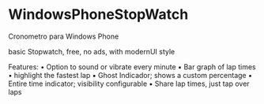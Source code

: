 # WindowsPhoneStopWatch
 Cronometro para Windows Phone

basic Stopwatch, free, no ads, with modernUI style

Features:
• Option to sound or vibrate every minute
▪ Bar graph of lap times
• highlight the fastest lap
▪ Ghost Indicador; shows a custom percentage
▪ Entire time indicator; visibility configurable
▪ Share lap times, just tap over laps